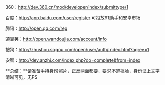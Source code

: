 360：<http://dev.360.cn/mod/developer/index/submittype/1>

百度：<http://app.baidu.com/user/register>  可投放91助手和安卓市场

腾讯：<http://open.qq.com/reg>

豌豆荚：<http://open.wandoujia.com/account/info>

搜狗：<http://zhushou.sogou.com/open/user/auth/index.html?agree=1>

安智：<http://dev.anzhi.com/index.php?do=complete&from=index>

**总结：**请准备手持身份照片，正反两面都要，要求不遮挡脸，身份证上文字清晰可见，无PS


